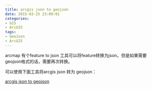 ```yaml
---
title: arcgis json to geojson
date: 2015-03-25 23:09:01
categories:
- GIS
- ArcGIS
tags:
- GeoJson
- ArcGIS
---
```



arcmap 有个feature to json 工具可以将feature转换为json，但是如果需要geojson格式的话，需要再次转换。

可以使用下面工具将arcgis json 转为 geojson：

[arcgis json to geojson](http://ogre.adc4gis.com/)
